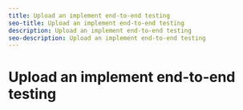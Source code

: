 ```yaml
---
title: Upload an implement end-to-end testing
seo-title: Upload an implement end-to-end testing
description: Upload an implement end-to-end testing
seo-description: Upload an implement end-to-end testing
---
```


# Upload an implement end-to-end testing